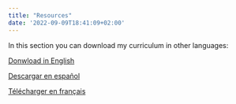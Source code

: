```yaml
---
title: "Resources"
date: '2022-09-09T18:41:09+02:00'
---
```

In this section you can download my curriculum in other languages:

<a href="CV in English" onclick='window.open("/cv_dimitrieff_eng.pdf");return false;'>Donwload in English</a>

<a href="CV in Spanish" onclick='window.open("/cv_dimitrieff_esp.pdf");return false;'>Descargar en español</a>

<a href="CV in Spanish" onclick='window.open("/cv_dimitrieff_fra.pdf");return false;'>Télécharger en français</a>